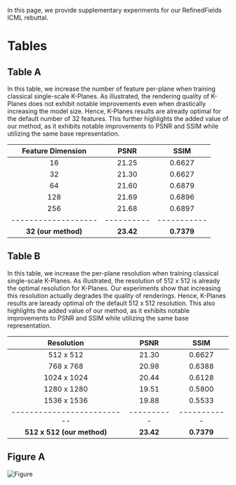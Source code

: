 In this page, we provide supplementary experiments for our RefinedFields ICML rebuttal.

# Tables

## Table A
In this table, we increase the number of feature per-plane when training classical single-scale K-Planes.
As illustrated, the rendering quality of K-Planes does not exhibit notable improvements even when drastically increasing the model size.
Hence, K-Planes results are already optimal for the default number of 32 features.
This further highlights the added value of our method, as it exhibits notable improvements to PSNR and SSIM while utilizing the same base representation.

<center>
  
| Feature Dimension |   PSNR   |   SSIM    |
| :---------------: | :------: | :-------: |
| 16                |   21.25  |   0.6627  |
| 32                |   21.30  |   0.6627  |
| 64                |   21.60  |   0.6879  |
| 128               |   21.69  |   0.6896  |
| 256               |   21.68  |   0.6897  |
|-------------------|----------|-----------|
|**32 (our method)**| **23.42**| **0.7379**|

</center>

## Table B
In this table, we increase the per-plane resolution when training classical single-scale K-Planes.
As illustrated, the resolution of 512 x 512 is already the optimal resolution for K-Planes. 
Our experiments show that increasing this resolution actually degrades the quality of renderings. 
Hence, K-Planes results are laready optimal ofr the default 512 x 512 resolution.
This also highlights the added value of our method, as it exhibits notable improvements to PSNR and SSIM while utilizing the same base representation.

<center>
  
| Resolution               |   PSNR   |    SSIM   |
| :----------------------: | :------: | :-------: |
| 512 x 512                |   21.30  |   0.6627  |
| 768 x 768                |   20.98  |   0.6388  |
| 1024 x 1024              |   20.44  |   0.6128  |
| 1280 x 1280              |   19.51  |   0.5800  |
| 1536 x 1536              |   19.88  |   0.5533  |
|--------------------------|----------|-----------|
|**512 x 512 (our method)**| **23.42**| **0.7379**|

</center>

## Figure A

![Figure](assets/css/schema.svg)

